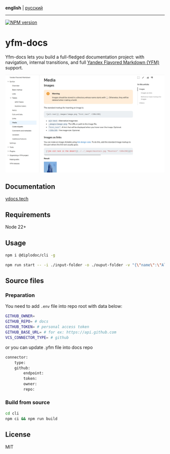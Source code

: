 **english** | [русский](https://github.com/diplodoc-platform/cli/blob/master/README.ru.md)
- - -

[![NPM version](https://img.shields.io/npm/v/@diplodoc/cli.svg?style=flat)](https://www.npmjs.org/package/@diplodoc/cli)

# yfm-docs

Yfm-docs lets you build a full-fledged documentation project: with navigation, internal transitions, and full
[Yandex Flavored Markdown (YFM)](https://diplodoc.com/docs/en/index-yfm) support.

![Example of displaying a documentation page](.github/assets/overview.jpg)

## Documentation

[ydocs.tech](https://diplodoc.com/docs/en/tools/docs)

## Requirements

Node 22+

## Usage

```bash
npm i @diplodoc/cli -g
```

```bash
npm run start -- -i ./input-folder -o ./ouput-folder -v "{\"name\":\"Alice\"}"
```

## Source files

### Preparation

You need to add `.env` file into repo root with data below:

```bash
GITHUB_OWNER=
GITHUB_REPO= # docs
GITHUB_TOKEN= # personal access token
GITHUB_BASE_URL= # for ex: https://api.github.com
VCS_CONNECTOR_TYPE= # github
```

or you can update .yfm file into docs repo

```bash
connector:
    type:
    github:
        endpoint:
        token:
        owner:
        repo:
```

### Build from source

```bash
cd cli
npm ci && npm run build
```

## License

MIT
